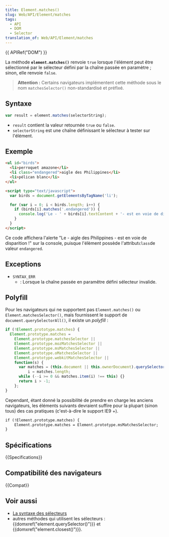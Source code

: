 ```yaml
---
title: Element.matches()
slug: Web/API/Element/matches
tags:
  - API
  - DOM
  - Selector
translation_of: Web/API/Element/matches
---
```


{{ APIRef("DOM") }}

La méthode **`element.matches()`** renvoie `true` lorsque l'élément peut être sélectionné par le sélecteur défini par la chaîne passée en paramètre&nbsp;; sinon, elle renvoie `false`.

> **Attention :** Certains navigateurs implémentent cette méthode sous le nom `matchesSelector()` non-standardisé et préfixé.

## Syntaxe

```js
var result = element.matches(selectorString);
```

- `result` contient la valeur retournée `true` ou `false`.
- `selectorString` est une chaîne définissant le sélecteur à tester sur l'élément.

## Exemple

```html
<ul id="birds">
  <li>perroquet amazone</li>
  <li class="endangered">aigle des Philippines</li>
  <li>pélican blanc</li>
</ul>

<script type="text/javascript">
  var birds = document.getElementsByTagName('li');

  for (var i = 0; i < birds.length; i++) {
    if (birds[i].matches('.endangered')) {
      console.log('Le - ' + birds[i].textContent + '- est en voie de disparition !');
    }
  }
</script>
```

Ce code affichera l'alerte "Le - aigle des Philippines - est en voie de disparition !" sur la console, puisque l'élèment possède l'attribut` class `de valeur `endangered`.

## Exceptions

- `SYNTAX_ERR`
  - : Lorsque la chaîne passée en paramêtre défini sélecteur invalide.

## Polyfill

Pour les navigateurs qui ne supportent pas `Element.matches()` ou `Element.matchesSelector()`, mais fournissent le support de `document.querySelectorAll()`, il existe un _polyfill_&nbsp;:

```js
if (!Element.prototype.matches) {
  Element.prototype.matches =
    Element.prototype.matchesSelector ||
    Element.prototype.mozMatchesSelector ||
    Element.prototype.msMatchesSelector ||
    Element.prototype.oMatchesSelector ||
    Element.prototype.webkitMatchesSelector ||
    function(s) {
      var matches = (this.document || this.ownerDocument).querySelectorAll(s),
          i = matches.length;
      while (--i >= 0 && matches.item(i) !== this) {}
      return i > -1;
    };
}
```

Cependant, étant donné la possibilité de prendre en charge les anciens navigateurs, les éléments suivants devraient suffire pour la plupart (sinon tous) des cas pratiques (c'est-à-dire le support IE9 +).

```html
if (!Element.prototype.matches) {
    Element.prototype.matches = Element.prototype.msMatchesSelector;
}
```

## Spécifications

{{Specifications}}

## Compatibilité des navigateurs

{{Compat}}

## Voir aussi

- [La syntaxe des sélecteurs](/fr/Apprendre/CSS/Introduction_à_CSS/Les_sélecteurs)
- autres méthodes qui utilisent les sélecteurs : {{domxref("element.querySelector()")}} et {{domxref("element.closest()")}}.
